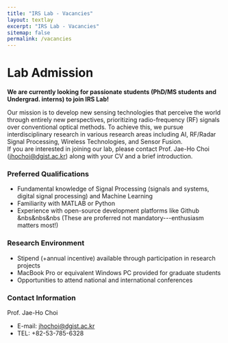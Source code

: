 ```yaml
---
title: "IRS Lab - Vacancies"
layout: textlay
excerpt: "IRS Lab - Vacancies"
sitemap: false
permalink: /vacancies
---
```


# Lab Admission

**We are currently looking for passionate students (PhD/MS students and Undergrad. interns) to join IRS Lab!**

Our mission is to develop new sensing technologies that perceive the world through entirely new perspectives, prioritizing radio-frequency (RF) signals over conventional optical methods. To achieve this, we pursue interdisciplinary research in various research areas including AI, RF/Radar Signal Processing, Wireless Technologies, and Sensor Fusion.<br> 
If you are interested in joining our lab, please contact Prof. Jae-Ho Choi (<u>jhochoi@dgist.ac.kr</u>) along with your CV and a brief introduction.

### Preferred Qualifications

* Fundamental knowledge of Signal Processing (signals and systems, digital signal processing) and Machine Learning
* Familiarity with MATLAB or Python
* Experience with open-source development platforms like Github
&nbs&nbs&nbs (These are proferred not mandatory---enthusiasm matters most!)

### Research Environment

* Stipend (+annual incentive) available through participation in research projects
* MacBook Pro or equivalent Windows PC provided for graduate students
* Opportunities to attend national and international conferences

### Contact Information

Prof. Jae-Ho Choi<br>
* E-mail: jhochoi@dgist.ac.kr
* TEL: +82-53-785-6328

<br><br>